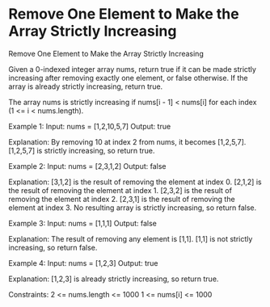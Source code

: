 # Remove One Element to Make the Array Strictly Increasing
 Remove One Element to Make the Array Strictly Increasing

Given a 0-indexed integer array nums, return true if it can be made strictly increasing after removing exactly one element, or false otherwise. If the array is already strictly increasing, return true.

The array nums is strictly increasing if nums[i - 1] < nums[i] for each index (1 <= i < nums.length).

Example 1:
Input: nums = [1,2,10,5,7]
Output: true

Explanation: By removing 10 at index 2 from nums, it becomes [1,2,5,7].
[1,2,5,7] is strictly increasing, so return true.

Example 2:
Input: nums = [2,3,1,2]
Output: false

Explanation:
[3,1,2] is the result of removing the element at index 0.
[2,1,2] is the result of removing the element at index 1.
[2,3,2] is the result of removing the element at index 2.
[2,3,1] is the result of removing the element at index 3.
No resulting array is strictly increasing, so return false.

Example 3:
Input: nums = [1,1,1]
Output: false

Explanation: The result of removing any element is [1,1].
[1,1] is not strictly increasing, so return false.

Example 4:
Input: nums = [1,2,3]
Output: true

Explanation: [1,2,3] is already strictly increasing, so return true.

Constraints:
2 <= nums.length <= 1000
1 <= nums[i] <= 1000